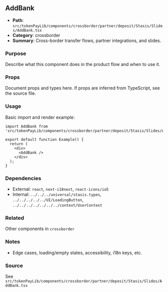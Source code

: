 ## AddBank

- **Path**: `src/tokenPayLib/components/crossborder/partner/deposit/Stasis/Slides/AddBank.tsx`
- **Category**: crossborder
- **Summary**: Cross-border transfer flows, partner integrations, and slides.

### Purpose
Describe what this component does in the product flow and when to use it.

### Props
Document props and types here. If props are inferred from TypeScript, see the source file.

### Usage
Basic import and render example:


```tsx
import AddBank from 'src/tokenPayLib/components/crossborder/partner/deposit/Stasis/Slides/AddBank';

export default function Example() {
  return (
    <div>
      <AddBank />
    </div>
  );
}

```

### Dependencies
- External: `react`, `next-i18next`, `react-icons/io5`
- Internal: `../../../universal/stasis.types`, `../../../../../UI/LoadingButton`, `../../../../../../../context/UserContext`

### Related
Other components in `crossborder`

### Notes
- Edge cases, loading/empty states, accessibility, i18n keys, etc.

### Source
See `src/tokenPayLib/components/crossborder/partner/deposit/Stasis/Slides/AddBank.tsx`
